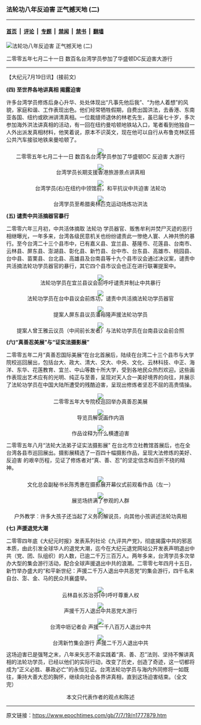 ### 法轮功八年反迫害 正气撼天地 (二)

---

#### [首页](../../../..?n1777879) &nbsp;|&nbsp; [评论](../../../../../epoch-comment?n1777879) &nbsp;|&nbsp; [专题](../../../../../epoch-special?n1777879) &nbsp;|&nbsp; [禁闻](../../../../../epoch-news?n1777879) &nbsp;|&nbsp; [禁书](../../../../../books?n1777879) &nbsp;|&nbsp; [翻墙](https://github.com/gfw-breaker/nogfw/blob/master/README.md?n1777879)


<div><img alt="法轮功八年反迫害 正气撼天地 (二)" class="attachment-djy_600_400 size-djy_600_400 wp-post-image" src="https://i.epochtimes.com/assets/uploads/2007/07/707190618241501-600x400.jpg"/>
<div class="caption">
 <p>
  二零零五年七月二十一日 数百名台湾学员参加了华盛顿DC反迫害大游行
 </p>
</div></div><hr/><div class="post_content" id="artbody" itemprop="articleBody">
 <!-- article content begin -->
 <p>
  【大纪元7月19日讯】(接前文)
 </p>
 <p>
  <b>
   (四) 至世界各地讲真相 揭露迫害
  </b>
 </p>
 <p>
  许多台湾学员修炼后身心升华、处处体现出“凡事先他后我”、“为他人着想”的风貌，家庭和谐、工作表现出色。他们经常牺牲假期，自费出国洪法，去香港、东南亚各国、纽约或欧洲讲清真相。一位裁缝师退休的林老先生，虽已届七十岁，多次参加海外洪法讲真相的活动，有一回在纽约曼哈顿地铁站入口，笔者看到他独自一人外出派发真相材料，他笑着说，原本不识英文，现在他可以自行从布鲁克林区搭公共汽车接驳地铁来曼哈顿了。
 </p>
 <p>
  <div style="line-height:90%;text-align:center">
   <ok href="/i6/707190618241501.jpg">
    <img src="/i6/707190618241501--ss.jpg"/>
   </ok>
   <br/>
   <span class="bn12">
    二零零五年七月二十一日 数百名台湾学员参加了华盛顿DC
    <ok href="https://www.epochtimes.com/gb/tag/%E5%8F%8D%E8%BF%AB%E5%AE%B3.html">
     反迫害
    </ok>
    大游行
   </span>
  </div>
  <p>
   <div style="line-height:90%;text-align:center">
    <ok href="/i6/707190618271501.jpg">
     <img src="/i6/707190618271501--ss.jpg"/>
    </ok>
    <br/>
    <span class="bn12">
     台湾学员长期支援香港旅游景点讲真相
    </span>
   </div>
   <p>
    <div style="line-height:90%;text-align:center">
     <ok href="/i6/707190618281501.jpg">
      <img src="/i6/707190618281501--ss.jpg"/>
     </ok>
     <br/>
     <span class="bn12">
      台湾学员(右)在纽约中领馆前，和平抗议中共迫害
      <ok href="https://www.epochtimes.com/gb/tag/%E6%B3%95%E8%BD%AE%E5%8A%9F.html">
       法轮功
      </ok>
     </span>
    </div>
    <p>
     <div style="line-height:90%;text-align:center">
      <ok href="/i6/707190618291501.jpg">
       <img src="/i6/707190618291501--ss.jpg"/>
      </ok>
      <br/>
      <span class="bn12">
       台湾学员至希腊奥林匹克运动场炼功洪法
      </span>
     </div>
     <p>
      <b>
       (五) 谴责中共活摘器官暴行
      </b>
     </p>
     <p>
      二零零六年三月初，中共活体摘取
      <ok href="https://www.epochtimes.com/gb/tag/%E6%B3%95%E8%BD%AE%E5%8A%9F.html">
       法轮功
      </ok>
      学员器官、贩售牟利并焚尸灭迹的恶行相继曝光，一年多来，台湾各级民意机关也纷纷谴责此一惨绝人寰、人神共愤的暴行。至今台湾二十三个县市中，已有嘉义县、宜兰县、基隆市、花莲县、台南市、云林县、屏东县、澎湖县、彰化县、新竹县、台中市、台东县、高雄市、桃园县、台中县、苗栗县、台北县、高雄县及台南县等十九个县市议会通过决议案，谴责中共活摘法轮功学员器官的暴行，其它四个县市议会也正在进行联署提案中。
     </p>
     <p>
      <div style="line-height:90%;text-align:center">
       <ok href="/i6/707190618421501.jpg">
        <img src="/i6/707190618421501--ss.jpg"/>
       </ok>
       <br/>
       <span class="bn12">
        法轮功学员在宜兰县议会前呼吁谴责并制止中共暴行
       </span>
      </div>
      <p>
       <div style="line-height:90%;text-align:center">
        <ok href="/i6/707190619221501.jpg">
         <img src="/i6/707190619221501--ss.jpg"/>
        </ok>
        <br/>
        <span class="bn12">
         法轮功学员在台中县议会前炼功，谴责中共活摘法轮功学员器官
        </span>
       </div>
       <p>
        <div style="line-height:90%;text-align:center">
         <ok href="/i6/707190619271501.jpg">
          <img src="/i6/707190619271501--ss.jpg"/>
         </ok>
         <br/>
         <span class="bn12">
          提案人屏东县议员潘裕隆声援法轮功学员
         </span>
        </div>
        <p>
         <div style="line-height:90%;text-align:center">
          <ok href="/i6/707190619291501.jpg">
           <img src="/i6/707190619291501--ss.jpg"/>
          </ok>
          <br/>
          <span class="bn12">
           提案人曾王雅云议员（中间前长发者）与法轮功学员在台南县议会前合照
          </span>
         </div>
         <p>
          <b>
           (六)“真善忍美展”与“证实法摄影展”
          </b>
         </p>
         <p>
          二零零五年二月“真善忍国际美展”在台北首展后，陆续在台湾二十三个县市与大学院校巡回展出，包括台大、政大、清大、交大、中央、文化、云林科技、中正、海洋、东华、花莲教育、宜兰、中山等数十所大学，受到各地民众热烈欢迎。这些画作表现出艺术应有的光明、纯正与至善，呈现对天人合一美好境界的向往，并展示了法轮功学员在中国大陆所遭受的残酷迫害，呈现出修炼者坚忍不屈的高贵情操。
         </p>
         <p>
          <div style="line-height:90%;text-align:center">
           <ok href="/i6/707190619311501.jpg">
            <img src="/i6/707190619311501--ss.jpg"/>
           </ok>
           <br/>
           <span class="bn12">
            二零零五年大专院校巡回举办真善忍美展
           </span>
          </div>
          <p>
           <div style="line-height:90%;text-align:center">
            <ok href="/i6/707190619381501.jpg">
             <img src="/i6/707190619381501--ss.jpg"/>
            </ok>
            <br/>
            <span class="bn12">
             导览员解说画作内涵
            </span>
           </div>
           <p>
            <div style="line-height:90%;text-align:center">
             <ok href="/i6/707190620161501.jpg">
              <img src="/i6/707190620161501--ss.jpg"/>
             </ok>
             <br/>
             <span class="bn12">
              作品诠释为什么横遭迫害
             </span>
            </div>
            <p>
             二零零五年八月“法轮大法弟子证实法摄影展” 在台北市立社教馆首展后，也在全台湾各县市巡回展出。摄影展精选了一百四十幅摄影作品，呈现大法修炼的美好、
             <ok href="https://www.epochtimes.com/gb/tag/%E5%8F%8D%E8%BF%AB%E5%AE%B3.html">
              反迫害
             </ok>
             的艰辛历程，见证了修炼者对“真、善、忍”的坚定信念和百折不挠的精神。
            </p>
            <p>
             <div style="line-height:90%;text-align:center">
              <ok href="/i6/707190620181501.jpg">
               <img src="/i6/707190620181501--ss.jpg"/>
              </ok>
              <br/>
              <span class="bn12">
               文化总会副秘书长陈秀惠在摄影展开幕仪式前观看作品（左一）
              </span>
             </div>
             <p>
              <div style="line-height:90%;text-align:center">
               <ok href="/i6/707190620201501.jpg">
                <img src="/i6/707190620201501--ss.jpg"/>
               </ok>
               <br/>
               <span class="bn12">
                展览场挤满了参观的人群
               </span>
              </div>
              <p>
               <div style="line-height:90%;text-align:center">
                <ok href="/i6/707190620221501.jpg">
                 <img src="/i6/707190620221501--ss.jpg"/>
                </ok>
                <br/>
                <span class="bn12">
                 户外教学︰许多大孩子还当起了义务的解说员，向其他小孩讲述法轮功真相
                </span>
               </div>
               <p>
                <b>
                 (七) 声援退党大潮
                </b>
               </p>
               <p>
                二零零四年底《大纪元时报》发表系列社论《九评共产党》，彻底揭露中共的邪恶本质，由此引发全球华人的退党大潮，迄今在大纪元退党网站公开发表声明退出中共（党、团、队组织）的人数，已逾二千万三百万人。两年多来，台湾学员多次举办大型的集会游行活动，配合全球声援退出中共的浪潮。二零零七年四月十五日，新竹举办盛大的“和平新世纪：声援二千万人退出中共恶党”的集会游行，四千名来自台、澎、金、马的民众共襄盛举。
               </p>
               <p>
                <div style="line-height:90%;text-align:center">
                 <ok href="/i6/707190620271501.jpg">
                  <img src="/i6/707190620271501--ss.jpg"/>
                 </ok>
                 <br/>
                 <span class="bn12">
                  云林县长苏治芬(中)呼吁尊重人权
                 </span>
                </div>
                <p>
                 <div style="line-height:90%;text-align:center">
                  <ok href="/i6/707190620521501.jpg">
                   <img src="/i6/707190620521501--ss.jpg"/>
                  </ok>
                  <br/>
                  <span class="bn12">
                   声援千万人退出中共恶党大游行
                  </span>
                 </div>
                 <p>
                  <div style="line-height:90%;text-align:center">
                   <ok href="/i6/707190620571501.jpg">
                    <img src="/i6/707190620571501--ss.jpg"/>
                   </ok>
                   <br/>
                   <span class="bn12">
                    台湾中坜记者会 声援一千八百万人退出中共
                   </span>
                  </div>
                  <p>
                   <div style="line-height:90%;text-align:center">
                    <ok href="/i6/707190621581501.jpg">
                     <img src="/i6/707190621581501--ss.jpg"/>
                    </ok>
                    <br/>
                    <span class="bn12">
                     台湾新竹集会游行 声援二千万人退出中共
                    </span>
                   </div>
                   <p>
                    这场迫害已是强弩之末，八年来矢志不渝实践着“真、善、忍”法则、坚持不懈讲真相的法轮功学员，已经以他们的实际行动，改变了历史，创造了奇迹，这一切都将成为“正义必胜、暴政必亡”的永恒见证。台湾法轮功学员与海内外同修将一如既往，秉持大善大忍的胸怀，继续向社会各界讲真相，直到这场迫害结束。（全文完）
                    <font color="#ffffff">
                     (http://www.dajiyuan.com)
                    </font>
                    <br/>
                    <center>
                     <font class="GY13">
                      本文只代表作者的观点和陈述
                     </font>
                    </center>
                   </p>
                   <!-- article content end -->
                   <div id="below_article_ad">
                   </div>
                  </p>
                 </p>
                </p>
               </p>
              </p>
             </p>
            </p>
           </p>
          </p>
         </p>
        </p>
       </p>
      </p>
     </p>
    </p>
   </p>
  </p>
 </p>
</div>


---

原文链接：https://www.epochtimes.com/gb/7/7/19/n1777879.htm